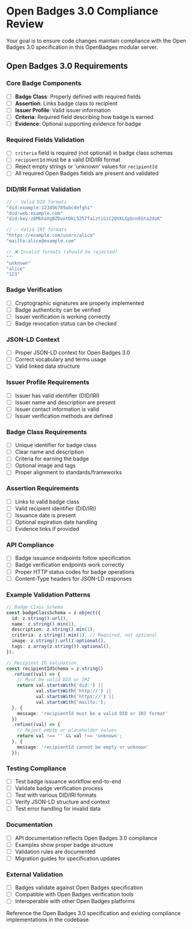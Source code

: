 # Open Badges 3.0 Compliance Review

Your goal is to ensure code changes maintain compliance with the Open Badges 3.0 specification in this OpenBadges modular server.

## Open Badges 3.0 Requirements

### Core Badge Components
- [ ] **Badge Class**: Properly defined with required fields
- [ ] **Assertion**: Links badge class to recipient
- [ ] **Issuer Profile**: Valid issuer information
- [ ] **Criteria**: Required field describing how badge is earned
- [ ] **Evidence**: Optional supporting evidence for badge

### Required Fields Validation
- [ ] `criteria` field is required (not optional) in badge class schemas
- [ ] `recipientId` must be a valid DID/IRI format
- [ ] Reject empty strings or 'unknown' values for `recipientId`
- [ ] All required Open Badges fields are present and validated

### DID/IRI Format Validation
```typescript
// ✅ Valid DID formats
"did:example:123456789abcdefghi"
"did:web:example.com"
"did:key:z6MkhaXgBZDvotDkL5257faiztiGiC2QtKLGpbnnEGta2doK"

// ✅ Valid IRI formats
"https://example.com/users/alice"
"mailto:alice@example.com"

// ❌ Invalid formats (should be rejected)
""
"unknown"
"alice"
"123"
```

### Badge Verification
- [ ] Cryptographic signatures are properly implemented
- [ ] Badge authenticity can be verified
- [ ] Issuer verification is working correctly
- [ ] Badge revocation status can be checked

### JSON-LD Context
- [ ] Proper JSON-LD context for Open Badges 3.0
- [ ] Correct vocabulary and terms usage
- [ ] Valid linked data structure

### Issuer Profile Requirements
- [ ] Issuer has valid identifier (DID/IRI)
- [ ] Issuer name and description are present
- [ ] Issuer contact information is valid
- [ ] Issuer verification methods are defined

### Badge Class Requirements
- [ ] Unique identifier for badge class
- [ ] Clear name and description
- [ ] Criteria for earning the badge
- [ ] Optional image and tags
- [ ] Proper alignment to standards/frameworks

### Assertion Requirements
- [ ] Links to valid badge class
- [ ] Valid recipient identifier (DID/IRI)
- [ ] Issuance date is present
- [ ] Optional expiration date handling
- [ ] Evidence links if provided

### API Compliance
- [ ] Badge issuance endpoints follow specification
- [ ] Badge verification endpoints work correctly
- [ ] Proper HTTP status codes for badge operations
- [ ] Content-Type headers for JSON-LD responses

### Example Validation Patterns
```typescript
// Badge Class Schema
const badgeClassSchema = z.object({
  id: z.string().url(),
  name: z.string().min(1),
  description: z.string().min(1),
  criteria: z.string().min(1), // Required, not optional
  image: z.string().url().optional(),
  tags: z.array(z.string()).optional(),
});

// Recipient ID Validation
const recipientIdSchema = z.string()
  .refine((val) => {
    // Must be valid DID or IRI
    return val.startsWith('did:') || 
           val.startsWith('http://') || 
           val.startsWith('https://') ||
           val.startsWith('mailto:');
  }, {
    message: 'recipientId must be a valid DID or IRI format'
  })
  .refine((val) => {
    // Reject empty or placeholder values
    return val !== '' && val !== 'unknown';
  }, {
    message: 'recipientId cannot be empty or unknown'
  });
```

### Testing Compliance
- [ ] Test badge issuance workflow end-to-end
- [ ] Validate badge verification process
- [ ] Test with various DID/IRI formats
- [ ] Verify JSON-LD structure and context
- [ ] Test error handling for invalid data

### Documentation
- [ ] API documentation reflects Open Badges 3.0 compliance
- [ ] Examples show proper badge structure
- [ ] Validation rules are documented
- [ ] Migration guides for specification updates

### External Validation
- [ ] Badges validate against Open Badges specification
- [ ] Compatible with Open Badges verification tools
- [ ] Interoperable with other Open Badges platforms

Reference the Open Badges 3.0 specification and existing compliance implementations in the codebase.
